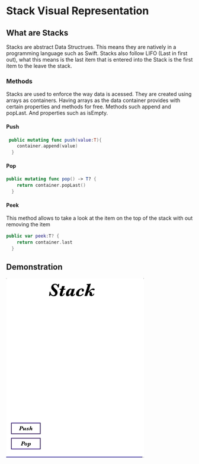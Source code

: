 # Stack Visual Representation

## What are Stacks

Stacks are abstract Data Structrues. This means they are natively in a programming language such as Swift. Stacks also follow  LIFO (Last in first out), what this means is the last item that is entered into the Stack is the first item to the leave the stack. 

### Methods

Stacks are used to enforce the way data is acessed. They are created using arrays as containers. Having arrays as the data container provides with certain properties and methods for free. Methods such append and popLast. And properties such as isEmpty. 

#### Push

``` swift
 public mutating func push(value:T){
    container.append(value)
  }
  ```
#### Pop

```swift  
public mutating func pop() -> T? {
    return container.popLast()
  }
```
#### Peek
  This method allows to take a look at the item on the top of the stack with out removing the item
```swift
public var peek:T? {
    return container.last
  }
```
## Demonstration 
![gif](https://github.com/Ashlirankin18/StackVisualRepresentation/blob/master/StackVisualRepresentation.gif)
